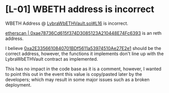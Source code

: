 

# [L-01] WBETH address is incorrect

WBETH Address @ [LybraWbETHVault.sol#L16](https://github.com/code-423n4/2023-06-lybra/blob/7b73ef2fbb542b569e182d9abf79be643ca883ee/contracts/lybra/pools/LybraWbETHVault.sol#L16) is incorrect.

[etherscan | 0xae78736Cd615f374D3085123A210448E74Fc6393](https://etherscan.io/address/0xae78736Cd615f374D3085123A210448E74Fc6393) is an reth address.

I believe [0xa2E3356610840701BDf5611a53974510Ae27E2e1](https://etherscan.io/token/0xa2E3356610840701BDf5611a53974510Ae27E2e1) should be the correct address, however, the functions it implements don't line up with the LybraWbETHVault contract as implemented.

This has no impact in the code base as it is a comment, however, I wanted to point this out in the event this value is copy/pasted later by the developers; which may result in some major issues such as a broken deployment. 
